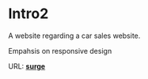 # Intro2

A website regarding a car sales website.

Empahsis on responsive design

URL: **[surge](straight-faucet.surge.sh)**

